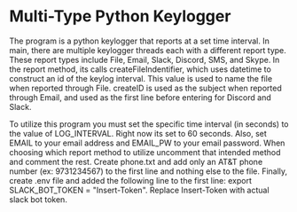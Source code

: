 # Multi-Type Python Keylogger
The program is a python keylogger that reports at a set time interval. In main, there are multiple keylogger threads each with a different report type. These report types include File, Email, Slack, Discord, SMS, and Skype. In the report method, its calls createFileIndentifier, which uses datetime to construct an id of the keylog interval. This value is used to name the file when reported through File. createID is used as the subject when reported through Email, and used as the first line before entering for Discord and Slack. 

To utilize this program you must set the specific time interval (in seconds) to the value of LOG_INTERVAL. Right now its set to 60 seconds. Also, set EMAIL to your email address and EMAIL_PW to your email password. When choosing which report method to utilize uncomment that intended method and comment the rest. Create phone.txt and add only an AT&T phone number (ex: 9731234567) to the first line and nothing else to the file. Finally, create .env file and added the following line to the first line: export SLACK_BOT_TOKEN = "Insert-Token". Replace Insert-Token with actual slack bot token.
